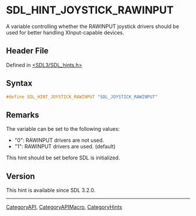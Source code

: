 # SDL_HINT_JOYSTICK_RAWINPUT

A variable controlling whether the RAWINPUT joystick drivers should be used for better handling XInput-capable devices.

## Header File

Defined in [<SDL3/SDL_hints.h>](https://github.com/libsdl-org/SDL/blob/main/include/SDL3/SDL_hints.h)

## Syntax

```c
#define SDL_HINT_JOYSTICK_RAWINPUT "SDL_JOYSTICK_RAWINPUT"
```

## Remarks

The variable can be set to the following values:

- "0": RAWINPUT drivers are not used.
- "1": RAWINPUT drivers are used. (default)

This hint should be set before SDL is initialized.

## Version

This hint is available since SDL 3.2.0.





----
[CategoryAPI](CategoryAPI), [CategoryAPIMacro](CategoryAPIMacro), [CategoryHints](CategoryHints)

